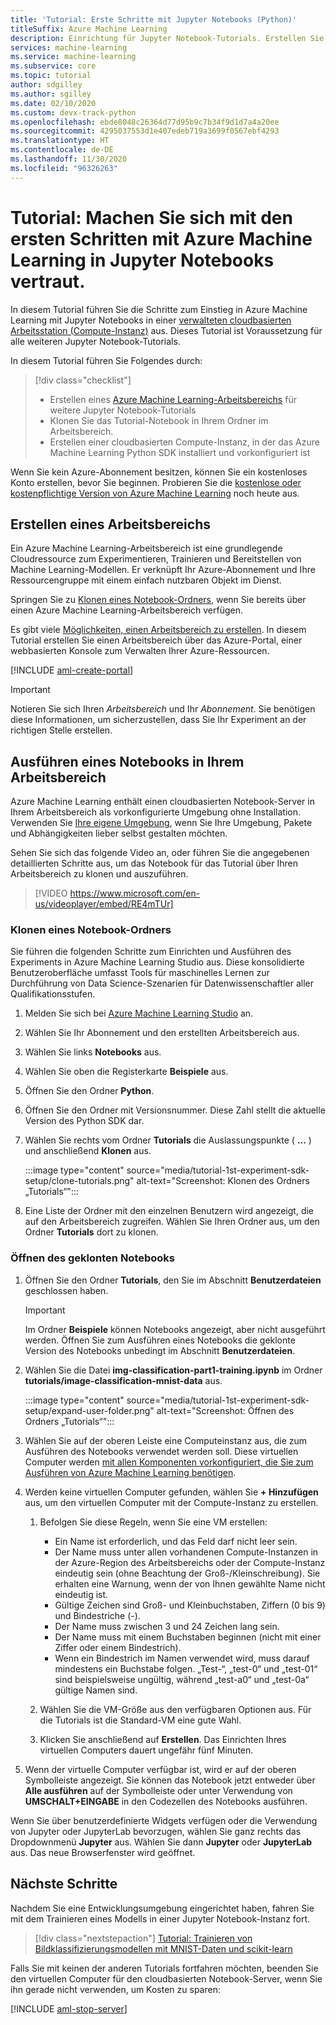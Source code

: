 ```yaml
---
title: 'Tutorial: Erste Schritte mit Jupyter Notebooks (Python)'
titleSuffix: Azure Machine Learning
description: Einrichtung für Jupyter Notebook-Tutorials. Erstellen Sie einen Arbeitsbereich, klonen Sie Notebooks in den Arbeitsbereich, und erstellen Sie eine Compute-Instanz, in der Sie die Notebooks ausführen.
services: machine-learning
ms.service: machine-learning
ms.subservice: core
ms.topic: tutorial
author: sdgilley
ms.author: sgilley
ms.date: 02/10/2020
ms.custom: devx-track-python
ms.openlocfilehash: ebde8048c26364d77d95b9c7b34f9d1d7a4a20ee
ms.sourcegitcommit: 4295037553d1e407edeb719a3699f0567ebf4293
ms.translationtype: HT
ms.contentlocale: de-DE
ms.lasthandoff: 11/30/2020
ms.locfileid: "96326263"
---
```

# <a name="tutorial-get-started-with-azure-machine-learning-in-jupyter-notebooks"></a>Tutorial: Machen Sie sich mit den ersten Schritten mit Azure Machine Learning in Jupyter Notebooks vertraut.

In diesem Tutorial führen Sie die Schritte zum Einstieg in Azure Machine Learning mit Jupyter Notebooks in einer [verwalteten cloudbasierten Arbeitsstation (Compute-Instanz)](concept-compute-instance.md) aus. Dieses Tutorial ist Voraussetzung für alle weiteren Jupyter Notebook-Tutorials.

In diesem Tutorial führen Sie Folgendes durch:

> [!div class="checklist"]
> * Erstellen eines [Azure Machine Learning-Arbeitsbereichs](concept-workspace.md) für weitere Jupyter Notebook-Tutorials
> * Klonen Sie das Tutorial-Notebook in Ihrem Ordner im Arbeitsbereich.
> * Erstellen einer cloudbasierten Compute-Instanz, in der das Azure Machine Learning Python SDK installiert und vorkonfiguriert ist

Wenn Sie kein Azure-Abonnement besitzen, können Sie ein kostenloses Konto erstellen, bevor Sie beginnen. Probieren Sie die [kostenlose oder kostenpflichtige Version von Azure Machine Learning](https://aka.ms/AMLFree) noch heute aus.

## <a name="create-a-workspace"></a>Erstellen eines Arbeitsbereichs

Ein Azure Machine Learning-Arbeitsbereich ist eine grundlegende Cloudressource zum Experimentieren, Trainieren und Bereitstellen von Machine Learning-Modellen. Er verknüpft Ihr Azure-Abonnement und Ihre Ressourcengruppe mit einem einfach nutzbaren Objekt im Dienst.

Springen Sie zu [Klonen eines Notebook-Ordners](#clone), wenn Sie bereits über einen Azure Machine Learning-Arbeitsbereich verfügen.  

Es gibt viele [Möglichkeiten, einen Arbeitsbereich zu erstellen](how-to-manage-workspace.md).  In diesem Tutorial erstellen Sie einen Arbeitsbereich über das Azure-Portal, einer webbasierten Konsole zum Verwalten Ihrer Azure-Ressourcen.

[!INCLUDE [aml-create-portal](../../includes/aml-create-in-portal.md)]

>[!IMPORTANT]
> Notieren Sie sich Ihren *Arbeitsbereich* und Ihr *Abonnement*. Sie benötigen diese Informationen, um sicherzustellen, dass Sie Ihr Experiment an der richtigen Stelle erstellen.

## <a name="run-a-notebook-in-your-workspace"></a><a name="azure"></a>Ausführen eines Notebooks in Ihrem Arbeitsbereich

Azure Machine Learning enthält einen cloudbasierten Notebook-Server in Ihrem Arbeitsbereich als vorkonfigurierte Umgebung ohne Installation. Verwenden Sie [Ihre eigene Umgebung](tutorial-1st-experiment-sdk-setup-local.md), wenn Sie Ihre Umgebung, Pakete und Abhängigkeiten lieber selbst gestalten möchten.

 Sehen Sie sich das folgende Video an, oder führen Sie die angegebenen detaillierten Schritte aus, um das Notebook für das Tutorial über Ihren Arbeitsbereich zu klonen und auszuführen.

> [!VIDEO https://www.microsoft.com/en-us/videoplayer/embed/RE4mTUr]

### <a name="clone-a-notebook-folder"></a><a name="clone"></a> Klonen eines Notebook-Ordners

Sie führen die folgenden Schritte zum Einrichten und Ausführen des Experiments in Azure Machine Learning Studio aus. Diese konsolidierte Benutzeroberfläche umfasst Tools für maschinelles Lernen zur Durchführung von Data Science-Szenarien für Datenwissenschaftler aller Qualifikationsstufen.

1. Melden Sie sich bei [Azure Machine Learning Studio](https://ml.azure.com/) an.

1. Wählen Sie Ihr Abonnement und den erstellten Arbeitsbereich aus.

1. Wählen Sie links **Notebooks** aus.

1. Wählen Sie oben die Registerkarte **Beispiele** aus.

1. Öffnen Sie den Ordner **Python**.

1. Öffnen Sie den Ordner mit Versionsnummer. Diese Zahl stellt die aktuelle Version des Python SDK dar.

1. Wählen Sie rechts vom Ordner **Tutorials** die Auslassungspunkte ( **...** ) und anschließend **Klonen** aus.

    :::image type="content" source="media/tutorial-1st-experiment-sdk-setup/clone-tutorials.png" alt-text="Screenshot: Klonen des Ordners „Tutorials“":::

1. Eine Liste der Ordner mit den einzelnen Benutzern wird angezeigt, die auf den Arbeitsbereich zugreifen. Wählen Sie Ihren Ordner aus, um den Ordner **Tutorials** dort zu klonen.

### <a name="open-the-cloned-notebook"></a><a name="open"></a>Öffnen des geklonten Notebooks

1. Öffnen Sie den Ordner **Tutorials**, den Sie im Abschnitt **Benutzerdateien** geschlossen haben.

    > [!IMPORTANT]
    > Im Ordner **Beispiele** können Notebooks angezeigt, aber nicht ausgeführt werden. Öffnen Sie zum Ausführen eines Notebooks die geklonte Version des Notebooks unbedingt im Abschnitt **Benutzerdateien**.
    
1. Wählen Sie die Datei **img-classification-part1-training.ipynb** im Ordner **tutorials/image-classification-mnist-data** aus.

    :::image type="content" source="media/tutorial-1st-experiment-sdk-setup/expand-user-folder.png" alt-text="Screenshot: Öffnen des Ordners „Tutorials“":::

1. Wählen Sie auf der oberen Leiste eine Computeinstanz aus, die zum Ausführen des Notebooks verwendet werden soll. Diese virtuellen Computer werden [mit allen Komponenten vorkonfiguriert, die Sie zum Ausführen von Azure Machine Learning benötigen](concept-compute-instance.md#contents).

1. Werden keine virtuellen Computer gefunden, wählen Sie **+ Hinzufügen** aus, um den virtuellen Computer mit der Compute-Instanz zu erstellen.

    1. Befolgen Sie diese Regeln, wenn Sie eine VM erstellen:
 
        + Ein Name ist erforderlich, und das Feld darf nicht leer sein.
        + Der Name muss unter allen vorhandenen Compute-Instanzen in der Azure-Region des Arbeitsbereichs oder der Compute-Instanz eindeutig sein (ohne Beachtung der Groß-/Kleinschreibung). Sie erhalten eine Warnung, wenn der von Ihnen gewählte Name nicht eindeutig ist.
        + Gültige Zeichen sind Groß- und Kleinbuchstaben, Ziffern (0 bis 9) und Bindestriche (-).
        + Der Name muss zwischen 3 und 24 Zeichen lang sein.
        + Der Name muss mit einem Buchstaben beginnen (nicht mit einer Ziffer oder einem Bindestrich).
        + Wenn ein Bindestrich im Namen verwendet wird, muss darauf mindestens ein Buchstabe folgen. „Test-“, „test-0“ und „test-01“ sind beispielsweise ungültig, während „test-a0“ und „test-0a“ gültige Namen sind.

    1. Wählen Sie die VM-Größe aus den verfügbaren Optionen aus. Für die Tutorials ist die Standard-VM eine gute Wahl.

    1. Klicken Sie anschließend auf **Erstellen**. Das Einrichten Ihres virtuellen Computers dauert ungefähr fünf Minuten.

1. Wenn der virtuelle Computer verfügbar ist, wird er auf der oberen Symbolleiste angezeigt. Sie können das Notebook jetzt entweder über **Alle ausführen** auf der Symbolleiste oder unter Verwendung von **UMSCHALT+EINGABE** in den Codezellen des Notebooks ausführen.

Wenn Sie über benutzerdefinierte Widgets verfügen oder die Verwendung von Jupyter oder JupyterLab bevorzugen, wählen Sie ganz rechts das Dropdownmenü **Jupyter** aus. Wählen Sie dann **Jupyter** oder **JupyterLab** aus. Das neue Browserfenster wird geöffnet.

## <a name="next-steps"></a>Nächste Schritte

Nachdem Sie eine Entwicklungsumgebung eingerichtet haben, fahren Sie mit dem Trainieren eines Modells in einer Jupyter Notebook-Instanz fort.

> [!div class="nextstepaction"]
> [Tutorial: Trainieren von Bildklassifizierungsmodellen mit MNIST-Daten und scikit-learn](tutorial-train-models-with-aml.md)

<a name="stop-compute-instance"></a> Falls Sie mit keinen der anderen Tutorials fortfahren möchten, beenden Sie den virtuellen Computer für den cloudbasierten Notebook-Server, wenn Sie ihn gerade nicht verwenden, um Kosten zu sparen:

[!INCLUDE [aml-stop-server](../../includes/aml-stop-server.md)]

